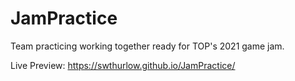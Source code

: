 # JamPractice
Team practicing working together ready for TOP's 2021 game jam. 

Live Preview: https://swthurlow.github.io/JamPractice/